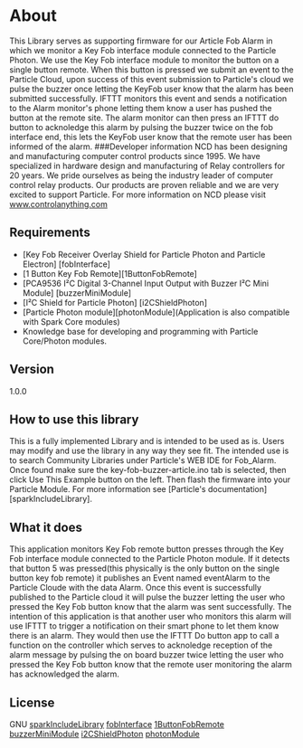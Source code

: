 # About

This Library serves as supporting firmware for our Article Fob Alarm in which we monitor a Key Fob interface module connected to the Particle Photon.  We use the Key Fob interface module to monitor the button on a single button remote.  When this button is pressed we submit an event to the Particle Cloud, upon success of this event submission to Particle's cloud we pulse the buzzer once letting the KeyFob user know that the alarm has been submitted successfully.  IFTTT monitors this event and sends a notification to the Alarm monitor's phone letting them know a user has pushed the button at the remote site.  The alarm monitor can then press an IFTTT do button to acknoledge this alarm by pulsing the buzzer twice on the fob interface end, this lets the KeyFob user know that the remote user has been informed of the alarm.
###Developer information
NCD has been designing and manufacturing computer control products since 1995.  We have specialized in hardware design and manufacturing of Relay controllers for 20 years.  We pride ourselves as being the industry leader of computer control relay products.  Our products are proven reliable and we are very excited to support Particle.  For more information on NCD please visit www.controlanything.com

## Requirements

- [Key Fob Receiver Overlay Shield for Particle Photon and Particle Electron] [fobInterface]
- [1 Button Key Fob Remote][1ButtonFobRemote]
- [PCA9536 I²C Digital 3-Channel Input Output with Buzzer I²C Mini Module] [buzzerMiniModule]
- [I²C Shield for Particle Photon] [i2CShieldPhoton]
- [Particle Photon module][photonModule](Application is also compatible with Spark Core modules)
- Knowledge base for developing and programming with Particle Core/Photon modules.

## Version

1.0.0

## How to use this library

This is a fully implemented Library and is intended to be used as is.  Users may modify and use the library in any way they see fit.  The intended use is to search Community Libraries under Particle's WEB IDE for Fob_Alarm.  Once found make sure the key-fob-buzzer-article.ino tab is selected, then click Use This Example button on the left.  Then flash the firmware into your Particle Module.  For more information see [Particle's documentation] [sparkIncludeLibrary].

## What it does

This application monitors Key Fob remote button presses through the Key Fob interface module connected to the Particle Photon module.  If it detects that button 5 was pressed(this physically is the only button on the single button key fob remote) it publishes an Event named eventAlarm to the Particle Cloude with the data Alarm.  Once this event is successfully published to the Particle cloud it will pulse the buzzer letting the user who pressed the Key Fob button know that the alarm was sent successfully.  The intention of this application is that another user who monitors this alarm will use IFTTT to trigger a notification on their smart phone to let them know there is an alarm.  They would then use the IFTTT Do button app to call a function on the controller which serves to acknoledge reception of the alarm message by pulsing the on board buzzer twice letting the user who pressed the Key Fob button know that the remote user monitoring the alarm has acknowledged the alarm.

License
----

GNU
[sparkIncludeLibrary](https://docs.particle.io/guide/getting-started/build/photon/)
[fobInterface](https://www.controleverything.com/content/Key-Fob?sku=PKFR)
[1ButtonFobRemote](https://www.controleverything.com/content/Key-Fobs?sku=OTX-418-HH-KF1-MS)
[buzzerMiniModule](https://www.controleverything.com/content/Digital-IO?sku=PCA9536_I2CBZ)
[i2CShieldPhoton](https://www.controleverything.com/content/I2C-Master?sku=SPARKI2C)
[photonModule](https://www.controleverything.com/content/Particle-Dev-Kit?sku=particle_photon)
